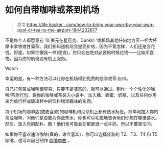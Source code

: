 # 如何自带咖啡或茶到机场

> 原文:[https://life hacker . com/how-to-bring your-own-by-your-own-pool-or-tea-to-the-airport-1844232677](https://lifehacker.com/how-to-bring-your-own-coffee-or-tea-to-the-airport-1844232677)

不是每个人都愿意花 10 美元在星巴克、Dunkin '或机场其他任何地方买一杯大杯摩卡拿铁或甘菊茶。我们都知道机场会提高价格，因为不管怎样，人们还是会花钱。但是，如果你像我一样(便宜)，你只会在绝对必要的时候花钱——比如买食物，因为你的航班没有机上服务。

Watch

幸运的是，有一种方法可以让你在机场得到免费的咖啡或茶:自带。

自己打包茶或咖啡很容易，只要不是液态的，就可以通过。制作一个个性化的咖啡/茶旅行包，将你的咖啡或茶装入小袋中，加入糖、蜂蜜、奶精、以及任何你用来为旅行杯或玻璃杯中的饮料增添趣味的东西。

每个机场的咖啡店(或麦当劳)的咖啡机和沏茶机上都有热水标签。简单地加入你的茶或咖啡，问他们是否能为你放热水。你也可以礼貌地告诉他们你想在哪里装水。然后，放入你的配料，瞧！他们也可能会在那里洒一点牛奶，所以不要害怕问。

如果你不喜欢速溶咖啡(真的，谁会喜欢)，你可以选择袋装的 T2、T3、T4 和 T5 咖啡。也可以自己制作 [咖啡单曲](https://makethebestofeverything.com/2013/07/diy-coffee-brewing-bags/) 。